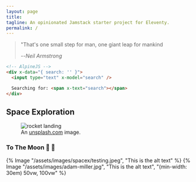 ```yaml
---
layout: page
title:
tagline: An opinionated Jamstack starter project for Eleventy.
permalink: /
---
```


> "That's one small step for man, one giant leap for mankind
>
> --<cite>Neil Armstrong</cite>

```html
<!-- AlpineJS -->
<div x-data="{ search: '' }">
  <input type="text" x-model="search" />

  Searching for: <span x-text="search"></span>
</div>
```

## Space Exploration

<figure>
  <img
    style="aspect-ratio: 16/9; "
    src="/assets/images/taiki-ishikawa-lq1KA7HAdH0-unsplash.jpeg"
    alt="rocket landing"
  />
  <figcaption>
    An
    <a href="https://unsplash.com/photos/MEW1f-yu2KI" target="_blank">unsplash.com</a> image.
  </figcaption>
</figure>

### To The Moon 🌙 🔭

<!-- ![The Moon](/assets/images/spacex/testing.jpeg) -->
{% Image "/assets/images/spacex/testing.jpeg", "This is the alt text"  %}
{% Image "/assets/images/adam-miller.jpg", "This is the alt text", "(min-width: 30em) 50vw, 100vw" %}
